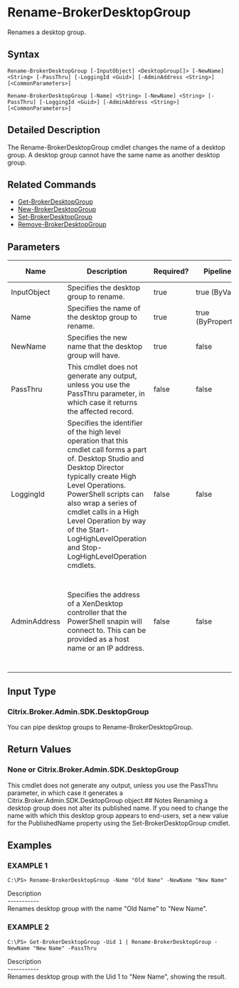 ﻿# Rename-BrokerDesktopGroup

   Renames a desktop group.

## Syntax
```
Rename-BrokerDesktopGroup [-InputObject] <DesktopGroup[]> [-NewName] <String> [-PassThru] [-LoggingId <Guid>] [-AdminAddress <String>] [<CommonParameters>]

Rename-BrokerDesktopGroup [-Name] <String> [-NewName] <String> [-PassThru] [-LoggingId <Guid>] [-AdminAddress <String>] [<CommonParameters>]
```

## Detailed Description
   The Rename-BrokerDesktopGroup cmdlet changes the name of a desktop group. A desktop group cannot have the same name as another desktop group.

## Related Commands
  * [Get-BrokerDesktopGroup](Get-BrokerDesktopGroup/)
  * [New-BrokerDesktopGroup](New-BrokerDesktopGroup/)
  * [Set-BrokerDesktopGroup](Set-BrokerDesktopGroup/)
  * [Remove-BrokerDesktopGroup](Remove-BrokerDesktopGroup/)
## Parameters

| Name   | Description | Required? | Pipeline Input | Default Value |
| --- | --- | --- | --- | --- |
| InputObject | Specifies the desktop group to rename. | true | true (ByValue) | null |
| Name | Specifies the name of the desktop group to rename. | true | true (ByPropertyName) | null |
| NewName | Specifies the new name that the desktop group will have. | true | false |  |
| PassThru | This cmdlet does not generate any output, unless you use the PassThru parameter, in which case it returns the affected record. | false | false | False |
| LoggingId | Specifies the identifier of the high level operation that this cmdlet call forms a part of. Desktop Studio and Desktop Director typically create High Level Operations. PowerShell scripts can also wrap a series of cmdlet calls in a High Level Operation by way of the Start-LogHighLevelOperation and Stop-LogHighLevelOperation cmdlets. | false | false |  |
| AdminAddress | Specifies the address of a XenDesktop controller that the PowerShell snapin will connect to. This can be provided as a host name or an IP address. | false | false | Localhost. Once a value is provided by any cmdlet, this value will become the default. |

## Input Type
### Citrix.Broker.Admin.SDK.DesktopGroup
   You can pipe desktop groups to Rename-BrokerDesktopGroup.
## Return Values
### None or Citrix.Broker.Admin.SDK.DesktopGroup
   This cmdlet does not generate any output, unless you use the PassThru parameter, in which case it generates a Citrix.Broker.Admin.SDK.DesktopGroup object.## Notes
   Renaming a desktop group does not alter its published name. If you need to change the name with which this desktop group appears to end-users, set a new value for the PublishedName property using the Set-BrokerDesktopGroup cmdlet.
## Examples

### EXAMPLE 1
```
C:\PS> Rename-BrokerDesktopGroup -Name "Old Name" -NewName "New Name"
```
   Description<br>-----------<br>Renames desktop group with the name "Old Name" to "New Name".
### EXAMPLE 2
```
C:\PS> Get-BrokerDesktopGroup -Uid 1 | Rename-BrokerDesktopGroup -NewName "New Name" -PassThru
```
   Description<br>-----------<br>Renames desktop group with the Uid 1 to "New Name", showing the result.
